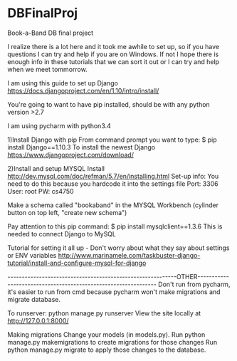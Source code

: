 # DBFinalProj
Book-a-Band DB final project


I realize there is a lot here and it took me awhile to set up, so if you have questions I can try and help if you are on Windows. If not I hope there is enough info in these tutorials that we can sort it out or I can try and help when we meet tommorrow.

I am using this guide to set up Django
https://docs.djangoproject.com/en/1.10/intro/install/

You're going to want to have pip installed, should be with any python version >2.7

I am using pycharm with python3.4

1)Install Django with pip
From command prompt you want to type:
  $ pip install Django==1.10.3
To install the newest Django
https://www.djangoproject.com/download/

2)Install and setup MYSQL
Install
http://dev.mysql.com/doc/refman/5.7/en/installing.html
Set-up info: You need to do this because you hardcode it into the settings file
  Port: 3306
  User: root
  PW: cs4750

Make a schema called "bookaband" in the MYSQL Workbench (cylinder button on top left, "create new schema")

Pay attention to this pip command:
  $ pip install mysqlclient==1.3.6
This is needed to connect Django to MySQL

Tutorial for setting it all up - Don't worry about what they say about settings or ENV variables
http://www.marinamele.com/taskbuster-django-tutorial/install-and-configure-mysql-for-django



-----------------------------------------------------------OTHER---------------------------------------------------------------
Don't run from pycharm, it's easier to run from cmd because pycharm won't make migrations and migrate database.

To runserver:
  python manage.py runserver
  View the site locally at http://127.0.0.1:8000/

Making migrations
  Change your models (in models.py).
  Run python manage.py makemigrations to create migrations for those changes
  Run python manage.py migrate to apply those changes to the database.
  

